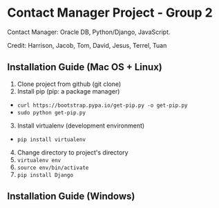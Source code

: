 # Contact Manager Project - Group 2 
Contact Manager: Oracle DB, Python/Django, JavaScript. 

Credit: Harrison, Jacob, Tom, David, Jesus, Terrel, Tuan
## Installation Guide (Mac OS + Linux)
1. Clone project from github (git clone)
2. Install pip (pip: a package manager) 
 * ```curl https://bootstrap.pypa.io/get-pip.py -o get-pip.py```
 * ```sudo python get-pip.py```
3. Install virtualenv (development environment)
 * ```pip install virtualenv```
4. Change directory to project's directory
5. ```virtualenv env```
6. ```source env/bin/activate```
7. ```pip install Django```
## Installation Guide (Windows)
